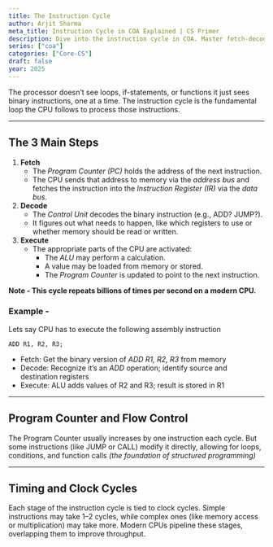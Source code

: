 ```yaml
---
title: The Instruction Cycle
author: Arjit Sharma
meta_title: Instruction Cycle in COA Explained | CS Primer
description: Dive into the instruction cycle in COA. Master fetch-decode-execute steps to understand CPU operations and system design
series: ["coa"]
categories: ["Core-CS"]
draft: false
year: 2025
---
```


The processor doesn’t see loops, if-statements, or functions it just sees binary instructions, one at a time.  The instruction cycle is the fundamental loop the CPU follows to process those instructions.

---

## The 3 Main Steps

1. **Fetch**
    - The *Program Counter (PC)* holds the address of the next instruction.
    - The CPU sends that address to memory via the *address bus* and fetches the instruction into the *Instruction Register (IR)* via the *data bus*.
2. **Decode**
    - The *Control Unit* decodes the binary instruction (e.g.,  ADD? JUMP?).
    - It figures out what needs to happen, like which registers to use or whether memory should be read or written.
3. **Execute**
    - The appropriate parts of the CPU are activated:
        - The *ALU* may perform a calculation.
        - A value may be loaded from memory or stored.
        - The *Program Counter* is updated to point to the next instruction.

**Note - This cycle repeats billions of times per second on a modern CPU.**

### Example -

Lets say CPU has to execute the following assembly instruction

```
ADD R1, R2, R3;
```

- Fetch: Get the binary version of *ADD R1, R2, R3* from memory
- Decode: Recognize it’s an *ADD* operation; identify source and destination registers
- Execute: ALU adds values of R2 and R3; result is stored in R1

---

## Program Counter and Flow Control

The Program Counter usually increases by one instruction each cycle. But some instructions (like JUMP or CALL) modify it directly, allowing for loops, conditions, and function calls *(the foundation of structured programming)*

---

## Timing and Clock Cycles

Each stage of the instruction cycle is tied to clock cycles. Simple instructions may take 1–2 cycles, while complex ones (like memory access or multiplication) may take more. Modern CPUs pipeline these stages, overlapping them to improve throughput.